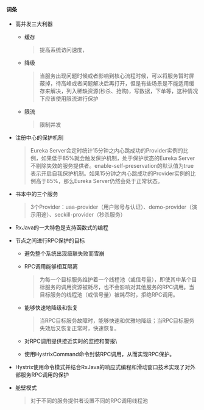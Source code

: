 #### 词条

* 高并发三大利器

  * 缓存

    > 提高系统访问速度，

  * 降级

    > 当服务出现问题时候或者影响到核心流程时候，可以将服务暂时屏蔽掉，待高峰或者问题解决后再打开，但是有些场景是不能适用缓存来解决，列入稀缺资源(秒杀、抢购)，写数据，下单等，这种情况下应该使用限流进行保护

  * 限流

    > 限制并发

* 注册中心的保护机制

  > Eureka Server会定时统计15分钟之内心跳成功的Provider实例的比例，如果低于85%就会触发保护机制，处于保护状态的Eureka Server不剔除失效的服务提供者。enable-self-preservation的默认值为true表示开启自我保护机制。如果15分钟之内心跳成功的Provider实例的比例高于85%，那么Eureka Server仍然会处于正常状态。

* 书本中的三个服务

  > 3个Provider：uaa-provider（用户账号与认证）、demo-provider（演示用途）、seckill-provider（秒杀服务）

* RxJava的一大特色是支持函数式的编程

* 节点之间进行RPC保护的目标

  * 避免整个系统出现级联失败而雪崩

  * RPC调用能够相互隔离

    > 为每一个目标服务维护着一个线程池（或信号量），即使其中某个目标服务的调用资源被耗尽，也不会影响对其他服务的RPC调用。当目标服务的线程池（或信号量）被耗尽时，拒绝RPC调用。

  * 能够快速地降级和恢复

    > 当RPC目标服务故障时，能够快速和优雅地降级；当RPC目标服务失效后又恢复正常时，快速恢复。

  * 对RPC调用提供接近实时的监控和警报\

  * 使用HystrixCommand命令封装RPC调用，从而实现RPC保护。

* Hystrix使用命令模式并结合RxJava的响应式编程和滑动窗口技术实现了对外部服务RPC调用的保护

* 舱壁模式

  > 对于不同的服务提供者设置不同的RPC调用线程池

